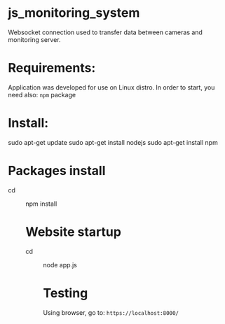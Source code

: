 # js_monitoring_system
Websocket connection used to transfer data between cameras and monitoring server.

# Requirements:
Application was developed for use on Linux distro. In order to start, you need also: `npm` package

# Install:
sudo apt-get update
sudo apt-get install nodejs
sudo apt-get install npm

# Packages install
cd <dir with cloned repository>
npm install

# Website startup
cd <dir with cloned repository>
node app.js

# Testing
Using browser, go to:
`https://localhost:8000/`
